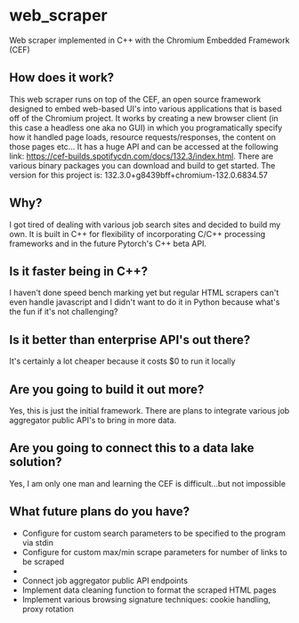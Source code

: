 # web_scraper
Web scraper implemented in C++ with the Chromium Embedded Framework (CEF)

## How does it work?
This web scraper runs on top of the CEF, an open source framework designed to embed web-based UI's into various applications that is based off of the Chromium project.
It works by creating a new browser client (in this case a headless one aka no GUI) in which you programatically specify how it handled page loads, resource requests/responses, the content on those pages etc...
It has a huge API and can be accessed at the following link: https://cef-builds.spotifycdn.com/docs/132.3/index.html. There are various binary packages you can download and build to get started.
The version for this project is: 132.3.0+g8439bff+chromium-132.0.6834.57

## Why?
I got tired of dealing with various job search sites and decided to build my own.
It is built in C++ for flexibility of incorporating C/C++ processing frameworks and in the future Pytorch's C++ beta API.

## Is it faster being in C++?
I haven't done speed bench marking yet but regular HTML scrapers can't even handle javascript and I didn't want to do it in Python because what's the fun if it's not challenging?

## Is it better than enterprise API's out there?
It's certainly a lot cheaper because it costs $0 to run it locally

## Are you going to build it out more?
Yes, this is just the initial framework. There are plans to integrate various job aggregator public API's to bring in more data.

## Are you going to connect this to a data lake solution?
Yes, I am only one man and learning the CEF is difficult...but not impossible

## What future plans do you have?
- Configure for custom search parameters to be specified to the program via stdin
- Configure for custom max/min scrape parameters for number of links to be scraped
- 
- Connect job aggregator public API endpoints
- Implement data cleaning function to format the scraped HTML pages
- Implement various browsing signature techniques: cookie handling, proxy rotation
